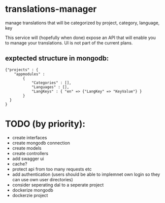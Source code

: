 # translations-manager
manage translations that will be categorized by project, category, language, key

This service will (hopefully when done) expose an API that will enable you to manage your translations. 
UI is not part of the current plans. 

## exptected structure in mongodb:
```
{"projects" : {
    "appmodules" : 
        {
            "Categories" : [],
            "Languages" : [],
            "LangKeys" : { "en" => {"LangKey" => "KeyValue"} }
        }
  }
}
```
# TODO (by priority):
 - create interfaces
 - create mongodb connection
 - create models
 - create controllers
 - add swagger ui
 - cache?
 - protect api from too many requests etc
 - add authentication (users should be able to implemnet own login so they can use own user directories)
 - consider seperating dal to a seperate project
 - dockerize mongodb
 - dockerzie project